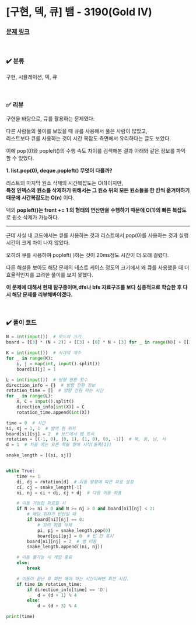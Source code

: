 # [구현, 덱, 큐] 뱀 - 3190(Gold IV)

### [문제 링크]()

<br>

### ✔️ 분류

구현, 시뮬레이션, 덱, 큐

<br>

### ✅ 리뷰

구현을 바탕으로, 큐를 활용하는 문제였다. <br>

다른 사람들의 풀이를 보았을 때 큐를 사용해서 풀은 사람이 많았고, <br>
리스트보다 큐를 사용하는 것이 시간 복잡도 측면에서 유리하다는 글도 보았다. <br>

이에 pop(0)와 popleft()의 수행 속도 차이를 검색해본 결과 아래와 같은 정보를 파악할 수 있었다. <br>

**1. list.pop(0), deque.popleft() 무엇이 다를까?**

리스트의 마지막 원소 삭제의 시간복잡도는 O(1)이지만, <br>
**특정 인덱스의 원소를 삭제하기 위해서는 그 원소 뒤의 모든 원소들을 한 칸씩 옮겨야하기 때문에 시간복잡도는 O(n)** 이다. <br>

덱의 **popleft()는 front += 1 의 형태의 연산만을 수행하기 때문에 O(1)의 빠른 복잡도**로 원소 삭제가 가능하다.
<br>

<hr>

근데 사실 내 코드에서는 큐를 사용하는 것과 리스트에서 pop(0)를 사용하는 것과 실행시간이 크게 차이 나지 않았다. <br>

오히려 큐를 사용하여 popleft( )하는 것이 20ms정도 시간이 더 오래 걸렸다.<br>

다른 해설을 보아도 해당 문제의 테스트 케이스 정도의 크기에서 왜 큐를 사용했을 때 더 효율적인지를 고려한 풀이를 보지 못했다. <br>

**이 문제에 대해서 현재 탐구중이며,dfs나 bfs 자료구조를 보다 심층적으로 학습한 후 다시 해당 문제를 리뷰해봐야겠다.**

<br>

### ✔️ 풀이 코드

```python
N = int(input())  # 보드의 크기
board = [[3] * (N + 2)] + [[3] + [0] * N + [3] for _ in range(N)] + [[3] * (N + 2)]  # 보드 생성

K = int(input())  # 사과의 개수
for _ in range(K):
    i, j = map(int, input().split())
    board[i][j] = 1

L = int(input())  # 방향 전환 횟수
direction_info = {}  # 방향 전환 정보
rotation_time = []  # 방향 전환 하는 시간
for _ in range(L):
    X, C = input().split()
    direction_info[int(X)] = C
    rotation_time.append(int(X))

time = 0  # 시간
si, sj = 1, 1  # 뱀의 현 위치
board[si][sj] = 2  # 보드에서 뱀 표시
rotation = [(-1, 0), (0, 1), (1, 0), (0, -1)]  # 북, 동, 남, 서
d = 1  # 처음 에는 오른 쪽을 향해 시작(동쪽[1])

snake_length = [(si, sj)]


while True:
    time += 1
    di, dj = rotation[d]  # 이동 방향에 따른 좌표 설정
    ci, cj = snake_length[-1]
    ni, nj = ci + di, cj + dj  # 다음 이동 좌표

    # 이동 가능한 좌표일 시
    if N >= ni > 0 and N >= nj > 0 and board[ni][nj] < 2:
        # 해당 위치가 빈칸일 때
        if board[ni][nj] == 0:
            # 꼬리 좌표 삭제
            pi, pj = snake_length.pop(0)
            board[pi][pj] = 0  # 빈 칸 표시
        board[ni][nj] = 2  # 뱀 이동
        snake_length.append((ni, nj))

    # 이동 불가능 시 게임 종료
    else:
        break

    # 이동이 끝난 후 회전 해야 하는 시간이라면 회전 시킴.
    if time in rotation_time:
        if direction_info[time] == 'D':
            d = (d + 1) % 4
        else:
            d = (d + 3) % 4

print(time)

```

